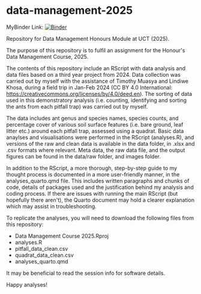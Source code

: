 # data-management-2025

MyBinder Link: [![Binder](https://mybinder.org/badge_logo.svg)](https://mybinder.org/v2/gh/EvenstarA/data-management-2025/HEAD)

Repository for Data Management Honours Module at UCT (2025).

The purpose of this repository is to fulfil an assignment for the Honour's Data Management Course, 2025.

The contents of this repository include an RScript with data analysis and data files based on a third year project from 2024. Data collection was carried out by myself with the assistance of Timothy Muasya and Lindiwe Khosa, during a field trip in Jan-Feb 2024 (CC BY 4.0 International: https://creativecommons.org/licenses/by/4.0/deed.en). The sorting of data used in this demonstratory analysis (i.e. counting, identifying and sorting the ants from each pitfall trap) was carried out by myself. 

The data includes ant genus and species names, species counts, and percentage cover of various soil surface features (i.e. bare ground, leaf litter etc.) around each pitfall trap, assessed using a quadrat. Basic data anaylses and visualisations were performed in the RScript (analyses.R), and versions of the raw and clean data is available in the data folder, in .xlsx and .csv formats where relevant. Meta data, the raw data file, and the output figures can be found in the data/raw folder, and images folder.

In addition to the RScript, a more thorough, step-by-step guide to my thought process is documented in a more user-friendly manner, in the analyses_quarto.qmd file. This includes written paragraphs and chunks of code, details of packages used and the justification behind my analysis and coding process. If there are issues with running the main RScript (but hopefully there aren't), the Quarto document may hold a clearer explanation which may assist in troubleshooting. 

To replicate the analyses, you will need to download the following files from this repository: 
- Data Management Course 2025.Rproj
- analyses.R
- pitfall_data_clean.csv
- quadrat_data_clean.csv
- analyses_quarto.qmd

It may be beneficial to read the session info for software details.

Happy analyses!
